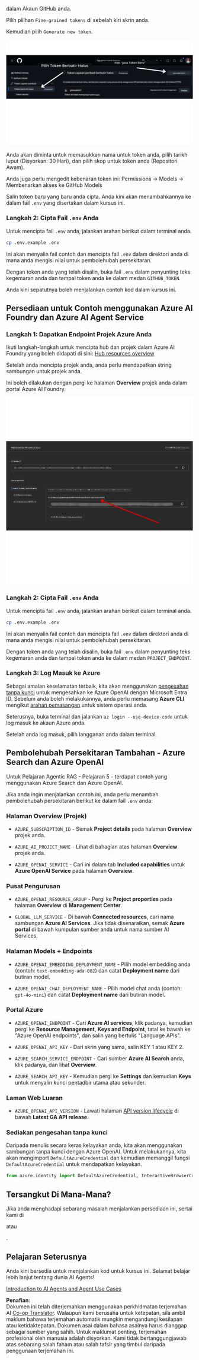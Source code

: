 <!--
CO_OP_TRANSLATOR_METADATA:
{
  "original_hash": "76945069b52a49cd0432ae3e0b0ba22e",
  "translation_date": "2025-07-12T07:54:26+00:00",
  "source_file": "00-course-setup/README.md",
  "language_code": "ms"
}
-->
dalam Akaun GitHub anda.

Pilih pilihan `Fine-grained tokens` di sebelah kiri skrin anda.

Kemudian pilih `Generate new token`.

![Generate Token](../../../translated_images/generate-token.9748d7585dd004cb4119b5aac724baff49c3a85791701b5e8ba3274b037c5b66.ms.png)

Anda akan diminta untuk memasukkan nama untuk token anda, pilih tarikh luput (Disyorkan: 30 Hari), dan pilih skop untuk token anda (Repositori Awam).

Anda juga perlu mengedit kebenaran token ini: Permissions -> Models -> Membenarkan akses ke GitHub Models

Salin token baru yang baru anda cipta. Anda kini akan menambahkannya ke dalam fail `.env` yang disertakan dalam kursus ini. 


### Langkah 2: Cipta Fail `.env` Anda

Untuk mencipta fail `.env` anda, jalankan arahan berikut dalam terminal anda.

```bash
cp .env.example .env
```

Ini akan menyalin fail contoh dan mencipta fail `.env` dalam direktori anda di mana anda mengisi nilai untuk pembolehubah persekitaran.

Dengan token anda yang telah disalin, buka fail `.env` dalam penyunting teks kegemaran anda dan tampal token anda ke dalam medan `GITHUB_TOKEN`.

Anda kini sepatutnya boleh menjalankan contoh kod dalam kursus ini.

## Persediaan untuk Contoh menggunakan Azure AI Foundry dan Azure AI Agent Service

### Langkah 1: Dapatkan Endpoint Projek Azure Anda

Ikuti langkah-langkah untuk mencipta hub dan projek dalam Azure AI Foundry yang boleh didapati di sini: [Hub resources overview](https://learn.microsoft.com/en-us/azure/ai-foundry/concepts/ai-resources)

Setelah anda mencipta projek anda, anda perlu mendapatkan string sambungan untuk projek anda.

Ini boleh dilakukan dengan pergi ke halaman **Overview** projek anda dalam portal Azure AI Foundry.

![Project Connection String](../../../translated_images/project-endpoint.8cf04c9975bbfbf18f6447a599550edb052e52264fb7124d04a12e6175e330a5.ms.png)

### Langkah 2: Cipta Fail `.env` Anda

Untuk mencipta fail `.env` anda, jalankan arahan berikut dalam terminal anda.

```bash
cp .env.example .env
```

Ini akan menyalin fail contoh dan mencipta fail `.env` dalam direktori anda di mana anda mengisi nilai untuk pembolehubah persekitaran.

Dengan token anda yang telah disalin, buka fail `.env` dalam penyunting teks kegemaran anda dan tampal token anda ke dalam medan `PROJECT_ENDPOINT`.

### Langkah 3: Log Masuk ke Azure

Sebagai amalan keselamatan terbaik, kita akan menggunakan [pengesahan tanpa kunci](https://learn.microsoft.com/azure/developer/ai/keyless-connections?tabs=csharp%2Cazure-cli?WT.mc_id=academic-105485-koreyst) untuk mengesahkan ke Azure OpenAI dengan Microsoft Entra ID. Sebelum anda boleh melakukannya, anda perlu memasang **Azure CLI** mengikut [arahan pemasangan](https://learn.microsoft.com/cli/azure/install-azure-cli?WT.mc_id=academic-105485-koreyst) untuk sistem operasi anda.

Seterusnya, buka terminal dan jalankan `az login --use-device-code` untuk log masuk ke akaun Azure anda.

Setelah anda log masuk, pilih langganan anda dalam terminal.


## Pembolehubah Persekitaran Tambahan - Azure Search dan Azure OpenAI 

Untuk Pelajaran Agentic RAG - Pelajaran 5 - terdapat contoh yang menggunakan Azure Search dan Azure OpenAI.

Jika anda ingin menjalankan contoh ini, anda perlu menambah pembolehubah persekitaran berikut ke dalam fail `.env` anda:

### Halaman Overview (Projek)

- `AZURE_SUBSCRIPTION_ID` - Semak **Project details** pada halaman **Overview** projek anda.

- `AZURE_AI_PROJECT_NAME` - Lihat di bahagian atas halaman **Overview** projek anda.

- `AZURE_OPENAI_SERVICE` - Cari ini dalam tab **Included capabilities** untuk **Azure OpenAI Service** pada halaman **Overview**.

### Pusat Pengurusan

- `AZURE_OPENAI_RESOURCE_GROUP` - Pergi ke **Project properties** pada halaman **Overview** di **Management Center**.

- `GLOBAL_LLM_SERVICE` - Di bawah **Connected resources**, cari nama sambungan **Azure AI Services**. Jika tidak disenaraikan, semak **Azure portal** di bawah kumpulan sumber anda untuk nama sumber AI Services.

### Halaman Models + Endpoints

- `AZURE_OPENAI_EMBEDDING_DEPLOYMENT_NAME` - Pilih model embedding anda (contoh: `text-embedding-ada-002`) dan catat **Deployment name** dari butiran model.

- `AZURE_OPENAI_CHAT_DEPLOYMENT_NAME` - Pilih model chat anda (contoh: `gpt-4o-mini`) dan catat **Deployment name** dari butiran model.

### Portal Azure

- `AZURE_OPENAI_ENDPOINT` - Cari **Azure AI services**, klik padanya, kemudian pergi ke **Resource Management**, **Keys and Endpoint**, tatal ke bawah ke "Azure OpenAI endpoints", dan salin yang bertulis "Language APIs".

- `AZURE_OPENAI_API_KEY` - Dari skrin yang sama, salin KEY 1 atau KEY 2.

- `AZURE_SEARCH_SERVICE_ENDPOINT` - Cari sumber **Azure AI Search** anda, klik padanya, dan lihat **Overview**.

- `AZURE_SEARCH_API_KEY` - Kemudian pergi ke **Settings** dan kemudian **Keys** untuk menyalin kunci pentadbir utama atau sekunder.

### Laman Web Luaran

- `AZURE_OPENAI_API_VERSION` - Lawati halaman [API version lifecycle](https://learn.microsoft.com/en-us/azure/ai-services/openai/api-version-deprecation#latest-ga-api-release) di bawah **Latest GA API release**.

### Sediakan pengesahan tanpa kunci

Daripada menulis secara keras kelayakan anda, kita akan menggunakan sambungan tanpa kunci dengan Azure OpenAI. Untuk melakukannya, kita akan mengimport `DefaultAzureCredential` dan kemudian memanggil fungsi `DefaultAzureCredential` untuk mendapatkan kelayakan.

```python
from azure.identity import DefaultAzureCredential, InteractiveBrowserCredential
```

## Tersangkut Di Mana-Mana?

Jika anda menghadapi sebarang masalah menjalankan persediaan ini, sertai kami di

atau

.

## Pelajaran Seterusnya

Anda kini bersedia untuk menjalankan kod untuk kursus ini. Selamat belajar lebih lanjut tentang dunia AI Agents!

[Introduction to AI Agents and Agent Use Cases](../01-intro-to-ai-agents/README.md)

**Penafian**:  
Dokumen ini telah diterjemahkan menggunakan perkhidmatan terjemahan AI [Co-op Translator](https://github.com/Azure/co-op-translator). Walaupun kami berusaha untuk ketepatan, sila ambil maklum bahawa terjemahan automatik mungkin mengandungi kesilapan atau ketidaktepatan. Dokumen asal dalam bahasa asalnya harus dianggap sebagai sumber yang sahih. Untuk maklumat penting, terjemahan profesional oleh manusia adalah disyorkan. Kami tidak bertanggungjawab atas sebarang salah faham atau salah tafsir yang timbul daripada penggunaan terjemahan ini.